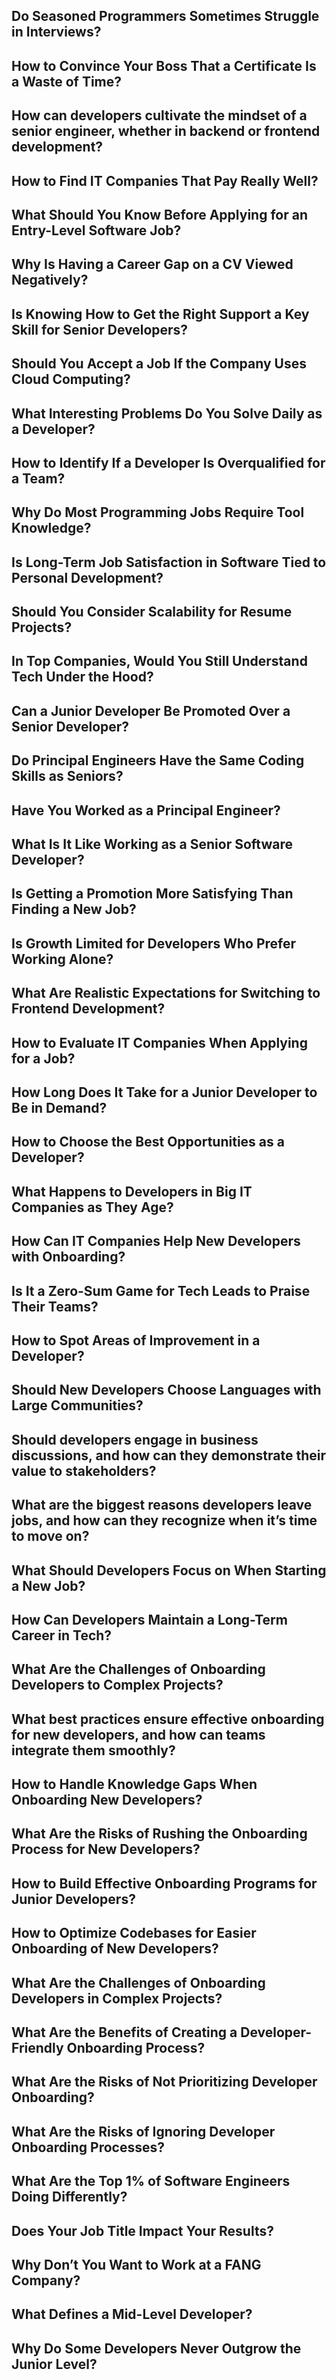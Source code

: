 ## Do Seasoned Programmers Sometimes Struggle in Interviews?
## How to Convince Your Boss That a Certificate Is a Waste of Time?
## How can developers cultivate the mindset of a senior engineer, whether in backend or frontend development?
## How to Find IT Companies That Pay Really Well?
## What Should You Know Before Applying for an Entry-Level Software Job?
## Why Is Having a Career Gap on a CV Viewed Negatively?
## Is Knowing How to Get the Right Support a Key Skill for Senior Developers?
## Should You Accept a Job If the Company Uses Cloud Computing?
## What Interesting Problems Do You Solve Daily as a Developer?
## How to Identify If a Developer Is Overqualified for a Team?
## Why Do Most Programming Jobs Require Tool Knowledge?
## Is Long-Term Job Satisfaction in Software Tied to Personal Development?
## Should You Consider Scalability for Resume Projects?
## In Top Companies, Would You Still Understand Tech Under the Hood?
## Can a Junior Developer Be Promoted Over a Senior Developer?
## Do Principal Engineers Have the Same Coding Skills as Seniors?
## Have You Worked as a Principal Engineer?
## What Is It Like Working as a Senior Software Developer?
## Is Getting a Promotion More Satisfying Than Finding a New Job?
## Is Growth Limited for Developers Who Prefer Working Alone?
## What Are Realistic Expectations for Switching to Frontend Development?
## How to Evaluate IT Companies When Applying for a Job?
## How Long Does It Take for a Junior Developer to Be in Demand?
## How to Choose the Best Opportunities as a Developer?
## What Happens to Developers in Big IT Companies as They Age?
## How Can IT Companies Help New Developers with Onboarding?
## Is It a Zero-Sum Game for Tech Leads to Praise Their Teams?
## How to Spot Areas of Improvement in a Developer?
## Should New Developers Choose Languages with Large Communities?
## Should developers engage in business discussions, and how can they demonstrate their value to stakeholders?
## What are the biggest reasons developers leave jobs, and how can they recognize when it’s time to move on?
## What Should Developers Focus on When Starting a New Job?
## How Can Developers Maintain a Long-Term Career in Tech?
## What Are the Challenges of Onboarding Developers to Complex Projects?
## What best practices ensure effective onboarding for new developers, and how can teams integrate them smoothly?
## How to Handle Knowledge Gaps When Onboarding New Developers?
## What Are the Risks of Rushing the Onboarding Process for New Developers?
## How to Build Effective Onboarding Programs for Junior Developers?
## How to Optimize Codebases for Easier Onboarding of New Developers?
## What Are the Challenges of Onboarding Developers in Complex Projects?
## What Are the Benefits of Creating a Developer-Friendly Onboarding Process?
## What Are the Risks of Not Prioritizing Developer Onboarding?
## What Are the Risks of Ignoring Developer Onboarding Processes?
## What Are the Top 1% of Software Engineers Doing Differently?
## Does Your Job Title Impact Your Results?
## Why Don’t You Want to Work at a FANG Company?
## What Defines a Mid-Level Developer?
## Why Do Some Developers Never Outgrow the Junior Level?

